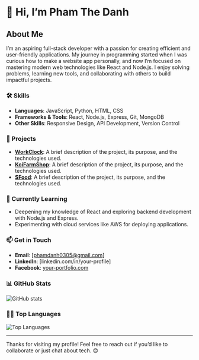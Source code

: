 # 👋 Hi, I’m Pham The Danh

## About Me
I’m an aspiring full-stack developer with a passion for creating efficient and user-friendly applications. My journey in programming started when I was curious how to make a website app personally, and now I’m focused on mastering modern web technologies like React and Node.js. I enjoy solving problems, learning new tools, and collaborating with others to build impactful projects.

### 🛠️ Skills
- **Languages**: JavaScript, Python, HTML, CSS
- **Frameworks & Tools**: React, Node.js, Express, Git, MongoDB
- **Other Skills**: Responsive Design, API Development, Version Control

### 🚀 Projects
- **[WorkClock](https://github.com/MuonNghiCode/work-clock)**: A brief description of the project, its purpose, and the technologies used.
- **[KoiFarmShop](https://github.com/danh-pham235/KoiFarmShop)**: A brief description of the project, its purpose, and the technologies used.
- **[SFood](https://github.com/danh-pham235/SFood)**: A brief description of the project, its purpose, and the technologies used.

### 🌱 Currently Learning
- Deepening my knowledge of React and exploring backend development with Node.js and Express.
- Experimenting with cloud services like AWS for deploying applications.

### 📫 Get in Touch
- **Email**: [phamdanh0305@gmail.com]
- **LinkedIn**: [linkedin.com/in/your-profile]
- **Facebook**: [your-portfolio.com](https://www.facebook.com/danhpham.235/)

### 📊 GitHub Stats
![GitHub stats](https://github-readme-stats.vercel.app/api?username=danh-pham235&show_icons=true&theme=radical)

### 🧑‍💻 Top Languages
![Top Languages](https://github-readme-stats.vercel.app/api/top-langs/?username=danh-pham235&layout=compact&theme=radical)

---

Thanks for visiting my profile! Feel free to reach out if you’d like to collaborate or just chat about tech. 😊
